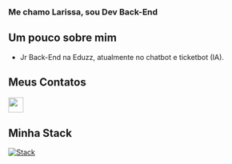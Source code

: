 ### Me chamo Larissa, sou Dev Back-End

## Um pouco sobre mim
- Jr Back-End na Eduzz, atualmente no chatbot e ticketbot (IA).


## Meus Contatos

<a href="https://linkedin.com/in/larissa-martins-60314a1aa/" target="_blank"><img src="https://slackmojis.com/emojis/711-linkedin/download" width="30px"></a>

## Minha Stack
[![Stack](https://skills.thijs.gg/icons?i=js,typescript,html,css,react,nodejs,php,python,docker&theme=light)](https://skills.thijs.gg)
